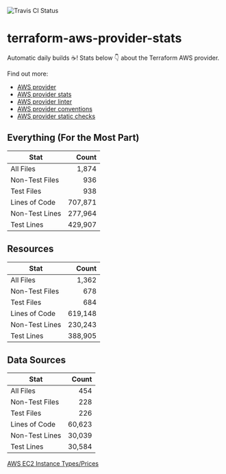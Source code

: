 ![Travis CI Status](https://travis-ci.org/YakDriver/terraform-aws-provider-stats.svg?branch=main)
# terraform-aws-provider-stats

Automatic daily builds :coffee:! Stats below :point_down: about the Terraform AWS provider.

Find out more:
* [AWS provider](https://github.com/terraform-providers/terraform-provider-aws)
* [AWS provider stats](https://github.com/YakDriver/terraform-aws-provider-stats)
* [AWS provider linter](https://github.com/terraform-providers/terraform-provider-aws/tree/master/awsproviderlint)
* [AWS provider conventions](https://github.com/YakDriver/terraform-aws-conventions)
* [AWS provider static checks](https://github.com/YakDriver/terraform-aws-provider-static-checks)



## Everything (For the Most Part)

|  Stat  |  Count  |
| ------------- | -------------: |
|  All Files  |  1,874  |
|  Non-Test Files  |  936  |
|  Test Files  |  938  |
|  Lines of Code  |  707,871  |
|  Non-Test Lines  |  277,964  |
|  Test Lines  |  429,907  |



## Resources

|  Stat  |  Count  |
| ------------- | -------------: |
|  All Files  |  1,362  |
|  Non-Test Files  |  678  |
|  Test Files  |  684  |
|  Lines of Code  |  619,148  |
|  Non-Test Lines  |  230,243  |
|  Test Lines  |  388,905  |



## Data Sources

|  Stat  |  Count  |
| ------------- | -------------: |
|  All Files  |  454  |
|  Non-Test Files  |  228  |
|  Test Files  |  226  |
|  Lines of Code  |  60,623  |
|  Non-Test Lines  |  30,039  |
|  Test Lines  |  30,584  |




[AWS EC2 Instance Types/Prices](https://github.com/YakDriver/aws-ec2-instance-types)
